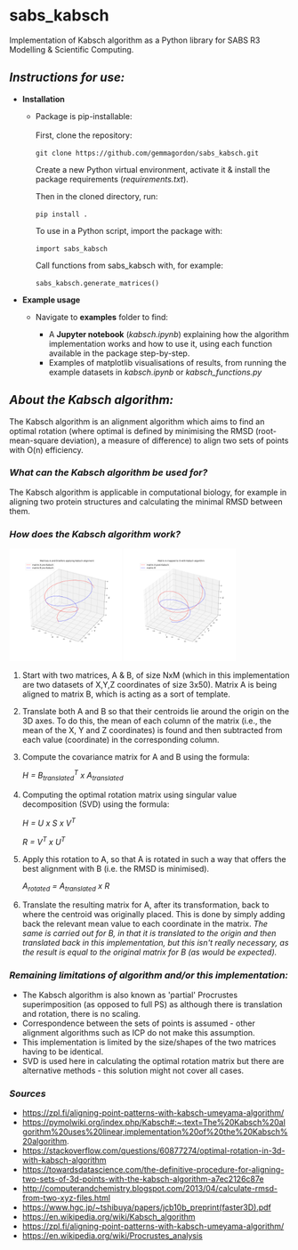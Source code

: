 # sabs_kabsch
Implementation of Kabsch algorithm as a Python library for SABS R3 Modelling &amp; Scientific Computing. 

## *Instructions for use:*
 
- **Installation**

    - Package is pip-installable: <br/><br/>
    First, clone the repository:  

      ```git clone https://github.com/gemmagordon/sabs_kabsch.git```

      Create a new Python virtual environment, activate it & install the package requirements (*requirements.txt*).<br/>

      Then in the cloned directory, run: 
      
      ```pip install .```<br/>

      To use in a Python script, import the package with:
        
      ```import sabs_kabsch``` 

      Call functions from sabs_kabsch with, for example:

       ```sabs_kabsch.generate_matrices()```

- **Example usage** 

    - Navigate to **examples** folder to find:

        - A **Jupyter notebook** (*kabsch.ipynb*) explaining how the algorithm implementation works and how to use it, using each function available in the package step-by-step.
        - Examples of matplotlib visualisations of results, from running the example datasets in *kabsch.ipynb* or *kabsch_functions.py*


## *About the Kabsch algorithm:*

The Kabsch algorithm is an alignment algorithm which aims to find an optimal rotation (where optimal is defined by minimising the RMSD (root-mean-square deviation), a measure of difference) to align two sets of points with O(n) efficiency.

### *What can the Kabsch algorithm be used for?*

The Kabsch algorithm is applicable in computational biology, for example in aligning two protein structures and calculating the minimal RMSD between them. 


### *How does the Kabsch algorithm work?*

  <img src="https://github.com/gemmagordon/sabs-kabsch/blob/main/examples/A%20vs%20B%20pre-Kabsch.png" width="40%" /> <img src="https://github.com/gemmagordon/sabs-kabsch/blob/main/examples/A%20vs%20B%20post-Kabsch.png" width="40%" />

1) Start with two matrices, A & B, of size NxM (which in this implementation are two datasets of X,Y,Z coordinates of size 3x50). Matrix A is being aligned to matrix B, which is acting as a sort of template.

2) Translate both A and B so that their centroids lie around the origin on the 3D axes. To do this, the mean of each column of the matrix (i.e., the mean of the X, Y and Z coordinates) is found and then subtracted from each value (coordinate) in the corresponding column.

2) Compute the covariance matrix for A and B using the formula: 

      *H = B<sub>translated</sub><sup>T</sup> x A<sub>translated</sub>*

3) Computing the optimal rotation matrix using singular value decomposition (SVD) using the formula: 

      *H = U x S x V<sup>T</sup>*

      *R = V<sup>T</sup> x U<sup>T</sup>*


4) Apply this rotation to A, so that A is rotated in such a way that offers the best alignment with B (i.e. the RMSD is minimised). 

      *A<sub>rotated</sub> = A<sub>translated</sub> x R*

5) Translate the resulting matrix for A, after its transformation, back to where the centroid was originally placed. This is done by simply adding back the relevant mean value to each coordinate in the matrix. *The same is carried out for B, in that it is translated to the origin and then translated back in this implementation, but this isn't really necessary, as the result is equal to the original matrix for B (as would be expected).*


### *Remaining limitations of algorithm and/or this implementation:*
- The Kabsch algorithm is also known as 'partial' Procrustes superimposition (as opposed to full PS) as although there is translation and rotation, there is no scaling. 
- Correspondence between the sets of points is assumed - other alignment algorithms such as ICP do not make this assumption.
- This implementation is limited by the size/shapes of the two matrices having to be identical.
- SVD is used here in calculating the optimal rotation matrix but there are alternative methods - this solution might not cover all cases.

### *Sources*
- https://zpl.fi/aligning-point-patterns-with-kabsch-umeyama-algorithm/
- https://pymolwiki.org/index.php/Kabsch#:~:text=The%20Kabsch%20algorithm%20uses%20linear,implementation%20of%20the%20Kabsch%20algorithm.
- https://stackoverflow.com/questions/60877274/optimal-rotation-in-3d-with-kabsch-algorithm
- https://towardsdatascience.com/the-definitive-procedure-for-aligning-two-sets-of-3d-points-with-the-kabsch-algorithm-a7ec2126c87e
- http://computerandchemistry.blogspot.com/2013/04/calculate-rmsd-from-two-xyz-files.html
- https://www.hgc.jp/~tshibuya/papers/jcb10b_preprint(faster3D).pdf 
- https://en.wikipedia.org/wiki/Kabsch_algorithm
- https://zpl.fi/aligning-point-patterns-with-kabsch-umeyama-algorithm/ 
- https://en.wikipedia.org/wiki/Procrustes_analysis

